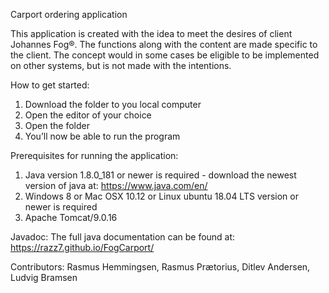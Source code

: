Carport ordering application

This application is created with the idea to meet the desires of client Johannes Fog®. The functions along with the content are made specific to the client. The concept would in some cases be eligible to be implemented on other systems, but is not made with the intentions. 


How to get started:
1.	Download the folder to you local computer
2.	Open the editor of your choice
3.	Open the folder
4.	You’ll now be able to run the program

Prerequisites for running the application:
1.	Java version 1.8.0_181 or newer is required - download the newest version of java at: https://www.java.com/en/
2.	Windows 8 or Mac OSX 10.12 or Linux ubuntu 18.04 LTS version or newer is required
3.	Apache Tomcat/9.0.16

Javadoc: 
The full java documentation can be found at:
https://razz7.github.io/FogCarport/


Contributors: Rasmus Hemmingsen, Rasmus Prætorius, Ditlev Andersen, Ludvig Bramsen
